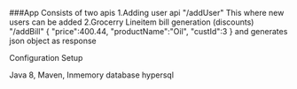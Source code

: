 ###App Consists of two apis
1.Adding user api  "/addUser"
This where new users can be added
2.Grocerry Lineitem bill generation (discounts) "/addBill"
{
	"price":400.44,
	"productName":"Oil",
	"custId":3
}
 and generates json object as response
 
 
 
Configuration Setup

Java 8,
Maven,
Inmemory database hypersql


